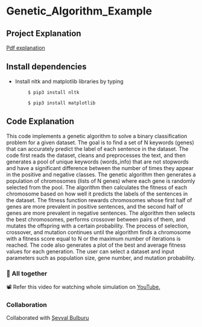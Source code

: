 # Genetic_Algorithm_Example

## Project Explanation
[Pdf explanation](explanation.pdf)

## Install dependencies
-	Install nltk and matplotlib libraries by typing
```
		$ pip3 install nltk
```
```
		$ pip3 install matplotlib
```

## Code Explanation

This code implements a genetic algorithm to solve a binary classification problem for a given dataset. The goal is to find a set of N keywords (genes) that can accurately predict the label of each sentence in the dataset. The code first reads the dataset, cleans and preprocesses the text, and then generates a pool of unique keywords (words_info) that are not stopwords and have a significant difference between the number of times they appear in the positive and negative classes. The genetic algorithm then generates a population of chromosomes (lists of N genes) where each gene is randomly selected from the pool. The algorithm then calculates the fitness of each chromosome based on how well it predicts the labels of the sentences in the dataset. The fitness function rewards chromosomes whose first half of genes are more prevalent in positive sentences, and the second half of genes are more prevalent in negative sentences. The algorithm then selects the best chromosomes, performs crossover between pairs of them, and mutates the offspring with a certain probability. The process of selection, crossover, and mutation continues until the algorithm finds a chromosome with a fitness score equal to N or the maximum number of iterations is reached. The code also generates a plot of the best and average fitness values for each generation. The user can select a dataset and input parameters such as population size, gene number, and mutation probability.

### 🙌 All together
📽️ Refer this video for watching whole simulation on
<a href="https://youtu.be/xVEqZ3lY2Mk" target="_blank">YouTube.</a>

### Collaboration
Collaborated with [Şevval Bulburu](https://github.com/sevvalbulburu)
